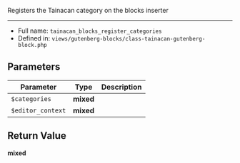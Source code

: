 
Registers the Tainacan category on the blocks inserter

***

* Full name: `tainacan_blocks_register_categories`
* Defined in: `views/gutenberg-blocks/class-tainacan-gutenberg-block.php`

## Parameters

| Parameter         | Type      | Description |
|-------------------|-----------|-------------|
| `$categories`     | **mixed** |             |
| `$editor_context` | **mixed** |             |

## Return Value

**mixed**
